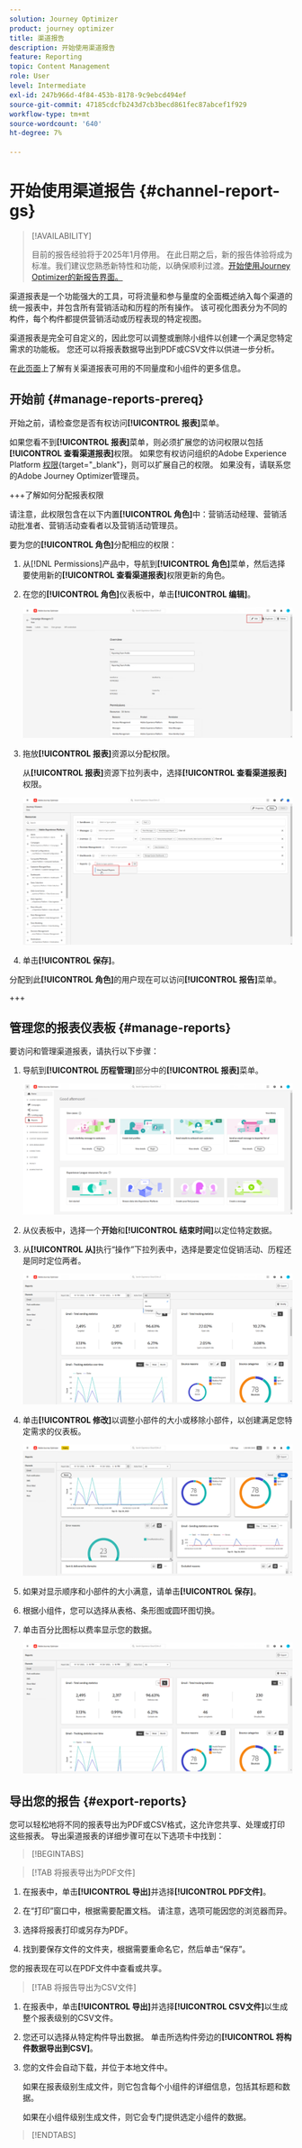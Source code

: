 ```yaml
---
solution: Journey Optimizer
product: journey optimizer
title: 渠道报告
description: 开始使用渠道报告
feature: Reporting
topic: Content Management
role: User
level: Intermediate
exl-id: 247b966d-4f84-453b-8178-9c9ebcd494ef
source-git-commit: 47185cdcfb243d7cb3becd861fec87abcef1f929
workflow-type: tm+mt
source-wordcount: '640'
ht-degree: 7%

---
```


# 开始使用渠道报告 {#channel-report-gs}

>[!AVAILABILITY]
>
>目前的报告经验将于2025年1月停用。 在此日期之后，新的报告体验将成为标准。我们建议您熟悉新特性和功能，以确保顺利过渡。[开始使用Journey Optimizer的新报告界面。](report-gs-cja.md)

渠道报表是一个功能强大的工具，可将流量和参与量度的全面概述纳入每个渠道的统一报表中，并包含所有营销活动和历程的所有操作。 该可视化图表分为不同的构件，每个构件都提供营销活动或历程表现的特定视图。

渠道报表是完全可自定义的，因此您可以调整或删除小组件以创建一个满足您特定需求的功能板。 您还可以将报表数据导出到PDF或CSV文件以供进一步分析。

在[此页面](channel-report.md)上了解有关渠道报表可用的不同量度和小组件的更多信息。

## 开始前 {#manage-reports-prereq}

开始之前，请检查您是否有权访问&#x200B;**[!UICONTROL 报表]**&#x200B;菜单。

如果您看不到&#x200B;**[!UICONTROL 报表]**&#x200B;菜单，则必须扩展您的访问权限以包括&#x200B;**[!UICONTROL 查看渠道报表]**&#x200B;权限。 如果您有权访问组织的Adobe Experience Platform [权限](https://experienceleague.adobe.com/docs/experience-platform/access-control/home.html?lang=zh-Hans){target="_blank"}，则可以扩展自己的权限。 如果没有，请联系您的Adobe Journey Optimizer管理员。

+++了解如何分配报表权限

请注意，此权限包含在以下内置&#x200B;**[!UICONTROL 角色]**&#x200B;中：营销活动经理、营销活动批准者、营销活动查看者以及营销活动管理员。

要为您的&#x200B;**[!UICONTROL 角色]**&#x200B;分配相应的权限：

1. 从[!DNL Permissions]产品中，导航到&#x200B;**[!UICONTROL 角色]**&#x200B;菜单，然后选择要使用新的&#x200B;**[!UICONTROL 查看渠道报表]**&#x200B;权限更新的角色。

1. 在您的&#x200B;**[!UICONTROL 角色]**&#x200B;仪表板中，单击&#x200B;**[!UICONTROL 编辑]**。

   ![](assets/channel_permission_1.png)

1. 拖放&#x200B;**[!UICONTROL 报表]**&#x200B;资源以分配权限。

   从&#x200B;**[!UICONTROL 报表]**&#x200B;资源下拉列表中，选择&#x200B;**[!UICONTROL 查看渠道报表]**&#x200B;权限。

   ![](assets/channel_permission_2.png)

1. 单击&#x200B;**[!UICONTROL 保存]**。

分配到此&#x200B;**[!UICONTROL 角色]**&#x200B;的用户现在可以访问&#x200B;**[!UICONTROL 报告]**&#x200B;菜单。

+++

## 管理您的报表仪表板 {#manage-reports}

要访问和管理渠道报表，请执行以下步骤：

1. 导航到&#x200B;**[!UICONTROL 历程管理]**&#x200B;部分中的&#x200B;**[!UICONTROL 报表]**&#x200B;菜单。

   ![](assets/channel_report_1.png)

1. 从仪表板中，选择一个&#x200B;**开始**&#x200B;和&#x200B;**[!UICONTROL 结束时间]**&#x200B;以定位特定数据。

1. 从&#x200B;**[!UICONTROL 从]**&#x200B;执行“操作”下拉列表中，选择是要定位促销活动、历程还是同时定位两者。

   ![](assets/channel_report_2.png)

1. 单击&#x200B;**[!UICONTROL 修改]**&#x200B;以调整小部件的大小或移除小部件，以创建满足您特定需求的仪表板。

   ![](assets/channel_report_3.png)

1. 如果对显示顺序和小部件的大小满意，请单击&#x200B;**[!UICONTROL 保存]**。

1. 根据小组件，您可以选择从表格、条形图或圆环图切换。

1. 单击百分比图标以费率显示您的数据。

   ![](assets/channel_report_4.png)

## 导出您的报告 {#export-reports}

您可以轻松地将不同的报表导出为PDF或CSV格式，这允许您共享、处理或打印这些报表。 导出渠道报表的详细步骤可在以下选项卡中找到：

>[!BEGINTABS]

>[!TAB 将报表导出为PDF文件]

1. 在报表中，单击&#x200B;**[!UICONTROL 导出]**&#x200B;并选择&#x200B;**[!UICONTROL PDF文件]**。

1. 在“打印”窗口中，根据需要配置文档。 请注意，选项可能因您的浏览器而异。

1. 选择将报表打印或另存为PDF。

1. 找到要保存文件的文件夹，根据需要重命名它，然后单击“保存”。

您的报表现在可以在PDF文件中查看或共享。

>[!TAB 将报告导出为CSV文件]

1. 在报表中，单击&#x200B;**[!UICONTROL 导出]**&#x200B;并选择&#x200B;**[!UICONTROL CSV文件]**&#x200B;以生成整个报表级别的CSV文件。

1. 您还可以选择从特定构件导出数据。 单击所选构件旁边的&#x200B;**[!UICONTROL 将构件数据导出到CSV]**。

1. 您的文件会自动下载，并位于本地文件中。

   如果在报表级别生成文件，则它包含每个小组件的详细信息，包括其标题和数据。

   如果在小组件级别生成文件，则它会专门提供选定小组件的数据。

>[!ENDTABS]

